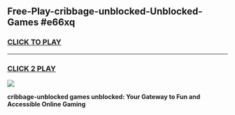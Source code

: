 
## Free-Play-cribbage-unblocked-Unblocked-Games #e66xq
<h3>
<a href="https://news.freeplayer.one?title=cribbage-unblocked&ref=8M">CLICK TO PLAY</a></h3>
<hr>

<h3>
<a href="https://news.freeplayer.one?title=cribbage-unblocked&ref=8M">CLICK 2 PLAY</a>
  
</h3>

<a href="https://news.freeplayer.one?title=cribbage-unblocked&ref=8M"><img src="https://clearcache.store/games.png"></a>


**cribbage-unblocked games unblocked: Your Gateway to Fun and Accessible Online Gaming**
